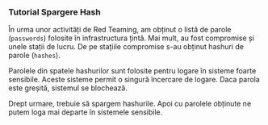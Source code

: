 ### Tutorial Spargere Hash

În urma unor activități de Red Teaming, am obținut o listă de parole (`passwords`) folosite în infrastructura țintă.
Mai mult, au fost compromise și unele stații de lucru.
De pe stațiile compromise s-au obținut hashuri de parole (`hashes`).

Parolele din spatele hashurilor sunt folosite pentru logare în sisteme foarte sensibile.
Aceste sisteme permit o singură încercare de logare.
Daca parola este greșită, sistemul se blochează.

Drept urmare, trebuie să spargem hashurile.
Apoi cu parolele obținute ne putem loga mai departe în sistemele sensibile.
